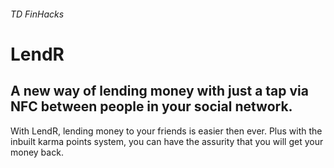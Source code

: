 ###### TD FinHacks
# LendR

## A new way of lending money with just a tap via NFC between people in your social network.

With LendR, lending money to your friends is easier then ever. Plus with the inbuilt karma points system, you can have the assurity that you will get your money back.
